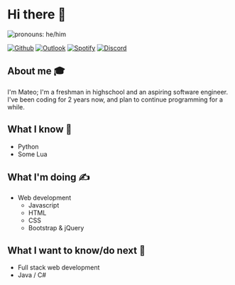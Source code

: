 
# Hi there 👋 

<img src="https://img.shields.io/badge/Pronouns-He%2FHim-green" alt="pronouns: he/him" />

[![Github](https://img.shields.io/badge/-Github-black?style=flat&logo=github&logoColor=white)](https://github.com/CYP3RBOT)
[![Outlook](https://img.shields.io/badge/-Outlook-0072C6?style=flat&logo=Gmail&logoColor=white)](mailto:cyp3rbot@outlook.com)
[![Spotify](https://img.shields.io/badge/-Spotify-1DB954?style=flat&logo=Spotify&logoColor=white)](https://open.spotify.com/user/oj3fgrcstqajle2i8w2ofpb9a)
[![Discord](https://img.shields.io/badge/-Discord-7289da?style=flat&logo=Discord&logoColor=white)](https://discord.com/users/759552371285426176)


## About me 🎓
I'm Mateo; I'm a freshman in highschool and an aspiring software engineer. I've been coding for 2 years now, and plan to continue programming for a while. 

## What I know 🧠
- Python
- Some Lua

## What I'm doing ✍️
- Web development
  - Javascript
  - HTML
  - CSS
  - Bootstrap & jQuery

## What I want to know/do next 🌠
- Full stack web development
- Java / C#
